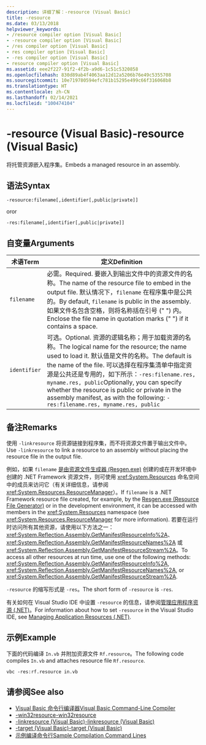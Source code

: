 ```yaml
---
description: 详细了解：-resource (Visual Basic)
title: -resource
ms.date: 03/13/2018
helpviewer_keywords:
- /resource compiler option [Visual Basic]
- -resource compiler option [Visual Basic]
- /res compiler option [Visual Basic]
- res compiler option [Visual Basic]
- -res compiler option [Visual Basic]
- resource compiler option [Visual Basic]
ms.assetid: eee2f227-91f2-4f2b-a9d6-1c51c5320858
ms.openlocfilehash: 830d89ab4f4063aa12d12a5206b76e49c5355708
ms.sourcegitcommit: 10e719780594efc781b15295e499c66f316068b8
ms.translationtype: HT
ms.contentlocale: zh-CN
ms.lasthandoff: 02/14/2021
ms.locfileid: "100474104"
---
```

# <a name="-resource-visual-basic"></a><span data-ttu-id="d8e4b-103">-resource (Visual Basic)</span><span class="sxs-lookup"><span data-stu-id="d8e4b-103">-resource (Visual Basic)</span></span>

<span data-ttu-id="d8e4b-104">将托管资源嵌入程序集。</span><span class="sxs-lookup"><span data-stu-id="d8e4b-104">Embeds a managed resource in an assembly.</span></span>  
  
## <a name="syntax"></a><span data-ttu-id="d8e4b-105">语法</span><span class="sxs-lookup"><span data-stu-id="d8e4b-105">Syntax</span></span>  
  
```console  
-resource:filename[,identifier[,public|private]]  
```

<span data-ttu-id="d8e4b-106">or</span><span class="sxs-lookup"><span data-stu-id="d8e4b-106">or</span></span>  

```console
-res:filename[,identifier[,public|private]]  
```  
  
## <a name="arguments"></a><span data-ttu-id="d8e4b-107">自变量</span><span class="sxs-lookup"><span data-stu-id="d8e4b-107">Arguments</span></span>  
  
|<span data-ttu-id="d8e4b-108">术语</span><span class="sxs-lookup"><span data-stu-id="d8e4b-108">Term</span></span>|<span data-ttu-id="d8e4b-109">定义</span><span class="sxs-lookup"><span data-stu-id="d8e4b-109">Definition</span></span>|  
|---|---|  
|`filename`|<span data-ttu-id="d8e4b-110">必需。</span><span class="sxs-lookup"><span data-stu-id="d8e4b-110">Required.</span></span> <span data-ttu-id="d8e4b-111">要嵌入到输出文件中的资源文件的名称。</span><span class="sxs-lookup"><span data-stu-id="d8e4b-111">The name of the resource file to embed in the output file.</span></span> <span data-ttu-id="d8e4b-112">默认情况下，`filename` 在程序集中是公共的。</span><span class="sxs-lookup"><span data-stu-id="d8e4b-112">By default, `filename` is public in the assembly.</span></span> <span data-ttu-id="d8e4b-113">如果文件名包含空格，则将名称括在引号 (" ") 内。</span><span class="sxs-lookup"><span data-stu-id="d8e4b-113">Enclose the file name in quotation marks (" ") if it contains a space.</span></span>|  
|`identifier`|<span data-ttu-id="d8e4b-114">可选。</span><span class="sxs-lookup"><span data-stu-id="d8e4b-114">Optional.</span></span> <span data-ttu-id="d8e4b-115">资源的逻辑名称；用于加载资源的名称。</span><span class="sxs-lookup"><span data-stu-id="d8e4b-115">The logical name for the resource; the name used to load it.</span></span> <span data-ttu-id="d8e4b-116">默认值是文件的名称。</span><span class="sxs-lookup"><span data-stu-id="d8e4b-116">The default is the name of the file.</span></span> <span data-ttu-id="d8e4b-117">可以选择在程序集清单中指定资源是公共还是专用的，如下所示：`-res:filename.res, myname.res, public`</span><span class="sxs-lookup"><span data-stu-id="d8e4b-117">Optionally, you can specify whether the resource is public or private in the assembly manifest, as with the following: `-res:filename.res, myname.res, public`</span></span>|  
  
## <a name="remarks"></a><span data-ttu-id="d8e4b-118">备注</span><span class="sxs-lookup"><span data-stu-id="d8e4b-118">Remarks</span></span>  

 <span data-ttu-id="d8e4b-119">使用 `-linkresource` 将资源链接到程序集，而不将资源文件置于输出文件中。</span><span class="sxs-lookup"><span data-stu-id="d8e4b-119">Use `-linkresource` to link a resource to an assembly without placing the resource file in the output file.</span></span>  
  
 <span data-ttu-id="d8e4b-120">例如，如果 `filename` [是由资源文件生成器 (Resgen.exe)](../../../framework/tools/resgen-exe-resource-file-generator.md) 创建的或在开发环境中创建的 .NET Framework 资源文件，则可使用 <xref:System.Resources> 命名空间中的成员来访问它（有关详细信息，请参阅 <xref:System.Resources.ResourceManager>）。</span><span class="sxs-lookup"><span data-stu-id="d8e4b-120">If `filename` is a .NET Framework resource file created, for example, by the [Resgen.exe (Resource File Generator)](../../../framework/tools/resgen-exe-resource-file-generator.md) or in the development environment, it can be accessed with members in the <xref:System.Resources> namespace (see <xref:System.Resources.ResourceManager> for more information).</span></span> <span data-ttu-id="d8e4b-121">若要在运行时访问所有其他资源，请使用以下方法之一：<xref:System.Reflection.Assembly.GetManifestResourceInfo%2A>、<xref:System.Reflection.Assembly.GetManifestResourceNames%2A> 或 <xref:System.Reflection.Assembly.GetManifestResourceStream%2A>。</span><span class="sxs-lookup"><span data-stu-id="d8e4b-121">To access all other resources at run time, use one of the following methods: <xref:System.Reflection.Assembly.GetManifestResourceInfo%2A>, <xref:System.Reflection.Assembly.GetManifestResourceNames%2A>, or <xref:System.Reflection.Assembly.GetManifestResourceStream%2A>.</span></span>  
  
 <span data-ttu-id="d8e4b-122">`-resource` 的缩写形式是 `-res`。</span><span class="sxs-lookup"><span data-stu-id="d8e4b-122">The short form of `-resource` is `-res`.</span></span>  
  
 <span data-ttu-id="d8e4b-123">有关如何在 Visual Studio IDE 中设置 `-resource` 的信息，请参阅[管理应用程序资源 (.NET)](/visualstudio/ide/managing-application-resources-dotnet)。</span><span class="sxs-lookup"><span data-stu-id="d8e4b-123">For information about how to set `-resource` in the Visual Studio IDE, see [Managing Application Resources (.NET)](/visualstudio/ide/managing-application-resources-dotnet).</span></span>  
  
## <a name="example"></a><span data-ttu-id="d8e4b-124">示例</span><span class="sxs-lookup"><span data-stu-id="d8e4b-124">Example</span></span>  

 <span data-ttu-id="d8e4b-125">下面的代码编译 `In.vb` 并附加资源文件 `Rf.resource`。</span><span class="sxs-lookup"><span data-stu-id="d8e4b-125">The following code compiles `In.vb` and attaches resource file `Rf.resource`.</span></span>  
  
```console
vbc -res:rf.resource in.vb  
```  
  
## <a name="see-also"></a><span data-ttu-id="d8e4b-126">请参阅</span><span class="sxs-lookup"><span data-stu-id="d8e4b-126">See also</span></span>

- [<span data-ttu-id="d8e4b-127">Visual Basic 命令行编译器</span><span class="sxs-lookup"><span data-stu-id="d8e4b-127">Visual Basic Command-Line Compiler</span></span>](index.md)
- [<span data-ttu-id="d8e4b-128">-win32resource</span><span class="sxs-lookup"><span data-stu-id="d8e4b-128">-win32resource</span></span>](win32resource.md)
- [<span data-ttu-id="d8e4b-129">-linkresource (Visual Basic)</span><span class="sxs-lookup"><span data-stu-id="d8e4b-129">-linkresource (Visual Basic)</span></span>](linkresource.md)
- [<span data-ttu-id="d8e4b-130">-target (Visual Basic)</span><span class="sxs-lookup"><span data-stu-id="d8e4b-130">-target (Visual Basic)</span></span>](target.md)
- [<span data-ttu-id="d8e4b-131">示例编译命令行</span><span class="sxs-lookup"><span data-stu-id="d8e4b-131">Sample Compilation Command Lines</span></span>](sample-compilation-command-lines.md)
